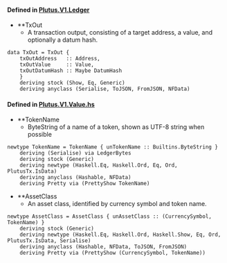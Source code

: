 
#### Defined in [Plutus.V1.Ledger](https://github.com/input-output-hk/plutus/blob/master/plutus-ledger-api/src/Plutus/V1/Ledger/Tx.hs)
* **TxOut
    *  A transaction output, consisting of a target address, a value, and optionally a datum hash.
```
data TxOut = TxOut {
    txOutAddress   :: Address,
    txOutValue     :: Value,
    txOutDatumHash :: Maybe DatumHash
    }
    deriving stock (Show, Eq, Generic)
    deriving anyclass (Serialise, ToJSON, FromJSON, NFData)
```


#### Defined in [Plutus.V1.Value.hs](https://github.com/input-output-hk/plutus/blob/master/plutus-ledger-api/src/Plutus/V1/Ledger/Value.hs)
* **TokenName
    * ByteString of a name of a token, shown as UTF-8 string when possible
```
newtype TokenName = TokenName { unTokenName :: Builtins.ByteString }
    deriving (Serialise) via LedgerBytes
    deriving stock (Generic)
    deriving newtype (Haskell.Eq, Haskell.Ord, Eq, Ord, PlutusTx.IsData)
    deriving anyclass (Hashable, NFData)
    deriving Pretty via (PrettyShow TokenName)
```
* **AssetClass
   * An asset class, identified by currency symbol and token name.
```
newtype AssetClass = AssetClass { unAssetClass :: (CurrencySymbol, TokenName) }
    deriving stock (Generic)
    deriving newtype (Haskell.Eq, Haskell.Ord, Haskell.Show, Eq, Ord, PlutusTx.IsData, Serialise)
    deriving anyclass (Hashable, NFData, ToJSON, FromJSON)
    deriving Pretty via (PrettyShow (CurrencySymbol, TokenName))
```
